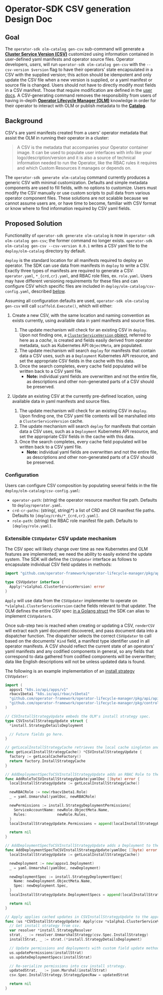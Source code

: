 # Operator-SDK CSV generation Design Doc

## Goal

The `operator-sdk olm-catalog gen-csv` sub-command will generate a [**Cluster Service Version (CSV)**][olm_csv_definition] customized using information contained in user-defined yaml manifests and operator source files. Operator developers, *users*, will run `operator-sdk olm-catalog gen-csv` with the `--csv-version $version` flag to have their operators' state encapsulated in a CSV with the supplied version; this action should be idempotent and only update the CSV file when a new version is supplied, or a yaml manifest or source file is changed. Users should not have to directly modify most fields in a CSV manifest. Those that require modification are defined in the [user docs][csv_user_doc]. A CSV-generating command removes the responsibility from users of having in-depth [**Operator Lifecycle Manager (OLM)**][olm_description] knowledge in order for their operator to interact with OLM or publish metadata to the [**Catalog**][catalog_description].

## Background

CSV's are yaml manifests created from a users' operator metadata that assist the OLM in running their operator in a cluster:

> A CSV is the metadata that accompanies your Operator container image. It can be used to populate user interfaces with info like your logo/description/version and it is also a source of technical information needed to run the Operator, like the RBAC rules it requires and which Custom Resources it manages or depends on.

The `operator-sdk generate olm-catalog` command currently produces a generic CSV with minimal customization. Defaults and simple metadata components are used to fill fields, with no options to customize. Users must modify the CSV manually or use custom scripts to pull data from various operator component files. These solutions are not scalable because we cannot assume users are, or have time to become, familiar with CSV format or know where to find information required by CSV yaml fields.

## Proposed Solution

Functionality of `operator-sdk generate olm-catalog` is now in `operator-sdk olm-catalog gen-csv`; the former command no longer exists. `operator-sdk olm-catalog gen-csv --csv-version 0.0.1` writes a CSV yaml file to the `deploy/olm-catalog` directory by default.

`deploy` is the standard location for all manifests required to deploy an operator. The SDK can use data from manifests in `deploy` to write a CSV. Exactly three types of manifests are required to generate a CSV: `operator.yaml`, `*_{crd,cr}.yaml`, and RBAC role files, ex. `role.yaml`. Users may have different versioning requirements for these files and can configure CSV which specific files are included in `deploy/olm-catalog/csv-config.yaml`, described [below](#configuration).

Assuming all configuration defaults are used, `operator-sdk olm-catalog gen-csv` will call `scaffold.Execute()`, which will either:

1. Create a new CSV, with the same location and naming convention as exists currently, using available data in yaml manifests and source files.

    1. The update mechanism will check for an existing CSV in `deploy`. Upon not finding one, a [`ClusterServiceVersion` object][olm_csv_struct_code], referred to here as a *cache*, is created and fields easily derived from operator metadata, such as Kubernetes API `ObjectMeta`, are populated.
    1. The update mechanism will search `deploy` for manifests that contain data a CSV uses, such as a `Deployment` Kubernetes API resource, and set the appropriate CSV fields in the cache with this data.
    1. Once the search completes, every cache field populated will be written back to a CSV yaml file.
        - **Note:** individual yaml fields are overwritten and not the entire file, as descriptions and other non-generated parts of a CSV should be preserved.

1. Update an existing CSV at the currently pre-defined location, using available data in yaml manifests and source files.

    1. The update mechanism will check for an existing CSV in `deploy`. Upon finding one, the CSV yaml file contents will be marshalled into a `ClusterServiceVersion` cache.
    1. The update mechanism will search `deploy` for manifests that contain data a CSV uses, such as a `Deployment` Kubernetes API resource, and set the appropriate CSV fields in the cache with this data.
    1. Once the search completes, every cache field populated will be written back to a CSV yaml file.
        - **Note:** individual yaml fields are overwritten and not the entire file, as descriptions and other non-generated parts of a CSV should be preserved.

### Configuration

Users can configure CSV composition by populating several fields in the file `deploy/olm-catalog/csv-config.yaml`:

- `operator-path`: (string) the operator resource manifest file path. Defaults to `deploy/operator.yaml`.
- `crd-cr-paths`: (string(, string)\*) a list of CRD and CR manifest file paths. Defaults to `[deploy/crds/*_{crd,cr}.yaml]`.
- `role-path`: (string) the RBAC role manifest file path. Defaults to `[deploy/role.yaml]`.

### Extensible `CSVUpdater` CSV update mechanism

The CSV spec will likely change over time as new Kubernetes and OLM features are implemented; we need the ability to easily extend the update system. The SDK will define the `CSVUpdater` interface as follows to encapsulate individual CSV field updates in methods:

```Go
import "github.com/operator-framework/operator-lifecycle-manager/pkg/api/apis/operators/v1alpha1"

type CSVUpdater interface {
  Apply(*v1alpha1.ClusterServiceVersion) error
}
```

`Apply` will use data from the `CSVUpdater` implementer to operate on `*v1alpha1.ClusterServiceVersion` cache fields relevant to that updater. The OLM defines the entire CSV spec [in a Golang struct][olm_csv_spec_code] the SDK can alias to implement `CSVUpdater`s.

Once sub-step two is reached when creating or updating a CSV, `renderCSV` will extract each yaml document discovered, and pass document data into a dispatcher function. The dispatcher selects the correct `CSVUpdater` to call based on the documents' `Kind` field, a manifest type identifier used in all operator manifests. A CSV should reflect the current state of an operators' yaml manifests and any codified components in general, so any fields that correspond to data gathered from codified components will be overwritten; data like English descriptions will not be unless updated data is found.

The following is an example implementation of an [install strategy][olm_csv_install_strat_doc] `CSVUpdater`:

```Go
import (
  appsv1 "k8s.io/api/apps/v1"
  rbacv1beta1 "k8s.io/api/rbac/v1beta1"
  "github.com/operator-framework/operator-lifecycle-manager/pkg/api/apis/operators/v1alpha1"
  "github.com/operator-framework/operator-lifecycle-manager/pkg/controller/install"
)

// CSVInstallStrategyUpdate embeds the OLM's install strategy spec.
type CSVInstallStrategyUpdate struct {
  *install.StrategyDetailsDeployment

  // Future fields go here.
}

// getLocalInstallStrategyCache retrieves the local cache singleton and returns the install strategy cache.
func getLocalInstallStrategyCache() *CSVInstallStrategyUpdate {
  factory := getLocalCacheFactory()
  return factory.InstallStrategyCache
}

// AddDeploymentSpecToCSVInstallStrategyUpdate adds an RBAC Role to the local cache singletons' permissions.
func AddRoleToCSVInstallStrategyUpdate(yamlDoc []byte) error {
  localInstallStrategyUpdate := getLocalInstallStrategyCache()

  newRBACRole := new(rbacv1beta1.Role)
  _ = yaml.Unmarshal(yamlDoc, newRBACRole)

  newPermissions := install.StrategyDeploymentPermissions{
    ServiceAccountName: newRole.ObjectMeta.Name,
    Rules:              newRole.Rules,
  }
  localInstallStrategyUpdate.Permissions = append(localInstallStrategyUpdate.Permissions, newPermissions)

  return nil
}

// AddDeploymentSpecToCSVInstallStrategyUpdate adds a Deployment to the local cache singletons' install strategy.
func AddDeploymentSpecToCSVInstallStrategyUpdate(yamlDoc []byte) error {
  localInstallStrategyUpdate := getLocalInstallStrategyCache()

  newDeployment := new(appsv1.Deployment)
  _ = yaml.Unmarshal(yamlDoc, newDeployment)

  newDeploymentSpec := install.StrategyDeploymentSpec{
    Name: newDeployment.ObjectMeta.Name,
    Spec: newDeployment.Spec,
  }
  localInstallStrategyUpdate.DeploymentSpecs = append(localInstallStrategyUpdate.DeploymentSpecs, newDeploymentSpec)

  return nil
}

// Apply applies cached updates in CSVInstallStrategyUpdate to the appropriate csv fields.
func (us *CSVInstallStrategyUpdate) Apply(csv *v1alpha1.ClusterServiceVersion) error {
  // Get install strategy from csv.
  var resolver *install.StrategyResolver
  strat, _ := resolver.UnmarshalStrategy(csv.Spec.InstallStrategy)
  installStrat, _ := strat.(*install.StrategyDetailsDeployment)

  // Update permissions and deployments with custom field update methods.
  us.updatePermissions(installStrat)
  us.updateDeploymentSpecs(installStrat)

  // Re-serialize permissions into csv install strategy.
  updatedStrat, _ := json.Marshal(installStrat)
  csv.Spec.InstallStrategy.StrategySpecRaw = updatedStrat

  return nil
}
```

[olm_csv_definition]:https://github.com/operator-framework/operator-lifecycle-manager/blob/master/doc/design/building-your-csv.md#what-is-a-cluster-service-version-csv
[olm_description]:https://github.com/operator-framework/operator-lifecycle-manager/blob/master/README.md
[catalog_description]:https://github.com/operator-framework/operator-lifecycle-manager/blob/master/doc/design/architecture.md#catalog-registry-design
[olm_csv_struct_code]:https://github.com/operator-framework/operator-lifecycle-manager/blob/8799f39ef342dc1ff7430eba7a88c1c3c70cbdcc/pkg/api/apis/operators/v1alpha1/clusterserviceversion_types.go#L261
[olm_csv_spec_code]:https://github.com/operator-framework/operator-lifecycle-manager/blob/8799f39ef342dc1ff7430eba7a88c1c3c70cbdcc/pkg/api/apis/operators/v1alpha1/clusterserviceversion_types.go
[olm_csv_spec_doc]:https://github.com/operator-framework/operator-lifecycle-manager/blob/16ff8f983b50503c4d8b8015bd0c14b5c7d6786a/Documentation/design/building-your-csv.md#building-a-cluster-service-version-csv-for-the-operator-framework
[olm_csv_install_strat_doc]:https://github.com/operator-framework/operator-lifecycle-manager/blob/16ff8f983b50503c4d8b8015bd0c14b5c7d6786a/Documentation/design/building-your-csv.md#operator-install
[olm_csv_crd_doc]:https://github.com/operator-framework/operator-lifecycle-manager/blob/16ff8f983b50503c4d8b8015bd0c14b5c7d6786a/Documentation/design/building-your-csv.md#owned-crds
[csv_user_doc]:../../user/olm-catalog/generating-a-csv.md#csv-fields

